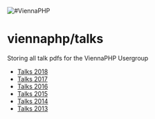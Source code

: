 ![#ViennaPHP](https://raw.githubusercontent.com/viennaphp/talks/master/talks.documentation/src/images/ViennaPHP_.jpg "ViennaPHP" )  

viennaphp/talks
================


Storing all talk pdfs for the ViennaPHP Usergroup
+ [Talks 2018](/talks.documentation/talks_2018.md)
+ [Talks 2017](/talks.documentation/talks_2017.md)  
+ [Talks 2016](/talks.documentation/talks_2016.md)  
+ [Talks 2015](/talks.documentation/talks_2015.md)  
+ [Talks 2014](/talks.documentation/talks_2014.md)  
+ [Talks 2013](/talks.documentation/talks_2013.md)  




